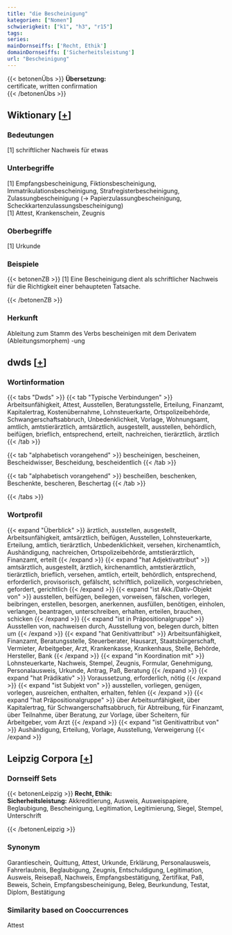 ```yaml
---
title: "die Bescheinigung"
kategorien: ["Nomen"]
schwierigkeit: ["k1", "h3", "r15"]
tags:
series:
mainDornseiffs: ['Recht, Ethik']
domainDornseiffs: ['Sicherheitsleistung']
url: "Bescheinigung"
---
```


{{< betonenÜbs >}}
**Übersetzung:**  
certificate, written confirmation  
{{< /betonenÜbs >}}

## Wiktionary [[+](https://de.wiktionary.org/wiki/Bescheinigung)]

### Bedeutungen
[1] schriftlicher Nachweis für etwas  

### Unterbegriffe
[1] Empfangsbescheinigung, Fiktionsbescheinigung, Immatrikulationsbescheinigung, Strafregisterbescheinigung, Zulassungbescheinigung (→ Papierzulassungbescheinigung, Scheckkartenzulassungsbescheinigung)  
[1] Attest, Krankenschein, Zeugnis  

### Oberbegriffe
[1] Urkunde  

### Beispiele
{{< betonenZB >}}
[1] Eine Bescheinigung dient als schriftlicher Nachweis für die Richtigkeit einer behaupteten Tatsache.  

{{< /betonenZB >}}
### Herkunft
Ableitung zum Stamm des Verbs bescheinigen mit dem Derivatem (Ableitungsmorphem) -ung  



## dwds [[+](https://www.dwds.de/wb/Bescheinigung)]

### Wortinformation
{{< tabs "Dwds" >}}
{{< tab "Typische Verbindungen" >}}
Arbeitsunfähigkeit, Attest, Ausstellen, Beratungsstelle, Erteilung, Finanzamt, Kapitalertrag, Kostenübernahme, Lohnsteuerkarte, Ortspolizeibehörde, Schwangerschaftsabbruch, Unbedenklichkeit, Vorlage, Wohnungsamt, amtlich, amtstierärztlich, amtsärztlich, ausgestellt, ausstellen, behördlich, beifügen, brieflich, entsprechend, erteilt, nachreichen, tierärztlich, ärztlich
{{< /tab >}}

{{< tab "alphabetisch vorangehend" >}}
bescheinigen, bescheinen, Bescheidwisser, Bescheidung, bescheidentlich
{{< /tab >}}

{{< tab "alphabetisch vorangehend" >}}
bescheißen, beschenken, Beschenkte, bescheren, Beschertag
{{< /tab >}}

{{< /tabs >}}

### Wortprofil
{{< expand "Überblick" >}} ärztlich, ausstellen, ausgestellt, Arbeitsunfähigkeit, amtsärztlich, beifügen, Ausstellen, Lohnsteuerkarte, Erteilung, amtlich, tierärztlich, Unbedenklichkeit, versehen, kirchenamtlich, Aushändigung, nachreichen, Ortspolizeibehörde, amtstierärztlich, Finanzamt, erteilt {{< /expand >}}
{{< expand "hat Adjektivattribut" >}} amtsärztlich, ausgestellt, ärztlich, kirchenamtlich, amtstierärztlich, tierärztlich, brieflich, versehen, amtlich, erteilt, behördlich, entsprechend, erforderlich, provisorisch, gefälscht, schriftlich, polizeilich, vorgeschrieben, gefordert, gerichtlich {{< /expand >}}
{{< expand "ist Akk./Dativ-Objekt von" >}} ausstellen, beifügen, beilegen, vorweisen, fälschen, vorlegen, beibringen, erstellen, besorgen, anerkennen, ausfüllen, benötigen, einholen, verlangen, beantragen, unterschreiben, erhalten, erteilen, brauchen, schicken {{< /expand >}}
{{< expand "ist in Präpositionalgruppe" >}} Ausstellen von, nachweisen durch, Ausstellung von, belegen durch, bitten um {{< /expand >}}
{{< expand "hat Genitivattribut" >}} Arbeitsunfähigkeit, Finanzamt, Beratungsstelle, Steuerberater, Hausarzt, Staatsbürgerschaft, Vermieter, Arbeitgeber, Arzt, Krankenkasse, Krankenhaus, Stelle, Behörde, Hersteller, Bank {{< /expand >}}
{{< expand "in Koordination mit" >}} Lohnsteuerkarte, Nachweis, Stempel, Zeugnis, Formular, Genehmigung, Personalausweis, Urkunde, Antrag, Paß, Beratung {{< /expand >}}
{{< expand "hat Prädikativ" >}} Voraussetzung, erforderlich, nötig {{< /expand >}}
{{< expand "ist Subjekt von" >}} ausstellen, vorliegen, genügen, vorlegen, ausreichen, enthalten, erhalten, fehlen {{< /expand >}}
{{< expand "hat Präpositionalgruppe" >}} über Arbeitsunfähigkeit, über Kapitalertrag, für Schwangerschaftsabbruch, für Abtreibung, für Finanzamt, über Teilnahme, über Beratung, zur Vorlage, über Scheitern, für Arbeitgeber, vom Arzt {{< /expand >}}
{{< expand "ist Genitivattribut von" >}} Aushändigung, Erteilung, Vorlage, Ausstellung, Verweigerung {{< /expand >}}

## Leipzig Corpora [[+](https://corpora.uni-leipzig.de/en/res?word=Bescheinigung&corpusId=deu_newscrawl-public_2018)]

### Dornseiff Sets
{{< betonenLeipzig >}}
**Recht, Ethik:**  
**Sicherheitsleistung:** Akkreditierung, Ausweis, Ausweispapiere, Beglaubigung, Bescheinigung, Legitimation, Legitimierung, Siegel, Stempel, Unterschrift  

{{< /betonenLeipzig >}}

### Synonym
Garantieschein, Quittung, Attest, Urkunde, Erklärung, Personalausweis, Fahrerlaubnis, Beglaubigung, Zeugnis, Entschuldigung, Legitimation, Ausweis, Reisepaß, Nachweis, Empfangsbestätigung, Zertifikat, Paß, Beweis, Schein, Empfangsbescheinigung, Beleg, Beurkundung, Testat, Diplom, Bestätigung


### Similarity based on Cooccurrences
Attest

